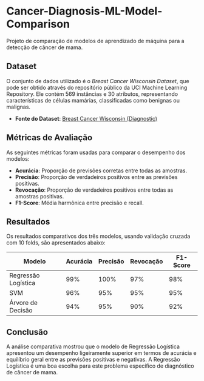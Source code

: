 # Cancer-Diagnosis-ML-Model-Comparison

Projeto de comparação de modelos de aprendizado de máquina para a detecção de câncer de mama.

## Dataset

O conjunto de dados utilizado é o *Breast Cancer Wisconsin Dataset*, que pode ser obtido através do repositório público da UCI Machine Learning Repository. Ele contém 569 instâncias e 30 atributos, representando características de células mamárias, classificadas como benignas ou malignas.

- **Fonte do Dataset**: [Breast Cancer Wisconsin (Diagnostic)](https://archive.ics.uci.edu/ml/datasets/Breast+Cancer+Wisconsin+(Diagnostic))

## Métricas de Avaliação

As seguintes métricas foram usadas para comparar o desempenho dos modelos:

- **Acurácia**: Proporção de previsões corretas entre todas as amostras.
- **Precisão**: Proporção de verdadeiros positivos entre as previsões positivas.
- **Revocação**: Proporção de verdadeiros positivos entre todas as amostras positivas.
- **F1-Score**: Média harmônica entre precisão e recall.

## Resultados

Os resultados comparativos dos três modelos, usando validação cruzada com 10 folds, são apresentados abaixo:

| Modelo               | Acurácia | Precisão | Revocação | F1-Score |
|----------------------|----------|----------|-----------|----------|
| Regressão Logística   | 99%      | 100%     | 97%       | 98%      |
| SVM                  | 96%      | 95%     | 95%       | 95%      |
| Árvore de Decisão     | 94%      | 95%      | 90%       | 92%      |

## Conclusão

A análise comparativa mostrou que o modelo de Regressão Logística apresentou um desempenho ligeiramente superior em termos de acurácia e equilíbrio geral entre as previsões positivas e negativas. A Regressão Logística é uma boa escolha para este problema específico de diagnóstico de câncer de mama.
